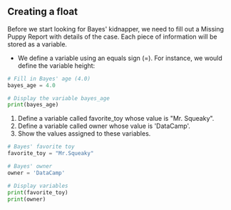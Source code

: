 ## Creating a float
Before we start looking for Bayes' kidnapper, we need to fill out a Missing Puppy Report with details of the case. Each piece of information will be stored as a variable.  

* We define a variable using an equals sign (=). For instance, we would define the variable height:

```Python
# Fill in Bayes' age (4.0)
bayes_age = 4.0

# Display the variable bayes_age
print(bayes_age)
```

1. Define a variable called favorite_toy whose value is "Mr. Squeaky".
2. Define a variable called owner whose value is 'DataCamp'.
3. Show the values assigned to these variables.
```python
# Bayes' favorite toy
favorite_toy = "Mr.Squeaky"

# Bayes' owner
owner = 'DataCamp'

# Display variables
print(favorite_toy)
print(owner)
```

